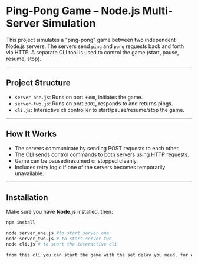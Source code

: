 # Ping-Pong Game – Node.js Multi-Server Simulation

This project simulates a "ping-pong" game between two independent Node.js servers. The servers send `ping` and `pong` requests back and forth via HTTP. A separate CLI tool is used to control the game (start, pause, resume, stop).

---

## Project Structure

- `server-one.js`: Runs on port `3000`, initiates the game.
- `server-two.js`: Runs on port `3001`, responds to and returns pings.
- `cli.js`: Interactive cli controller to start/pause/resume/stop the game.

---

## How It Works

- The servers communicate by sending POST requests to each other.
- The CLI sends control commands to both servers using HTTP requests.
- Game can be paused/resumed or stopped cleanly.
- Includes retry logic if one of the servers becomes temporarily unavailable.

---

## Installation

Make sure you have **Node.js** installed, then:

```bash
npm install

node server_one.js #to start server one
node server_two.js # to start server two
node cli.js # to start the interactive cli 

from this cli you can start the game with the set delay you need. for example -> start 5000 
